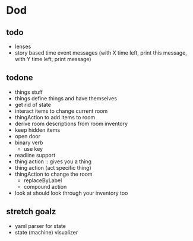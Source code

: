 # Dod

## todo
- lenses
- story based time event messages (with X time left, print this message, with Y time left, print message)

## todone
- things stuff
- things define things and have themselves
- get rid of state
- interact items to change current room
- thingAction to add items to room
- derive room descriptions from room inventory
 - keep hidden items
- open door
- binary verb
  - use key
- readline support
- thing action :: gives you a thing
- thing action (act specific thing)
- thingAction to change the room
  - replaceByLabel
  - compound action
- look at should look through your inventory too

## stretch goalz
- yaml parser for state
- state (machine) visualizer
